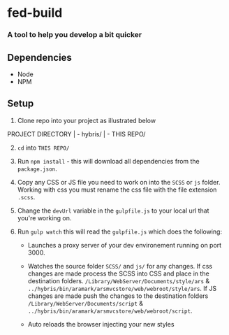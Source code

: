 # fed-build

### A tool to help you develop a bit quicker 

## Dependencies

* Node
* NPM

## Setup

1. Clone repo into your project as illustrated below

PROJECT DIRECTORY
        |
         - hybris/
        |
         - THIS REPO/

2. `cd` into `THIS REPO/`

3. Run `npm install` - this will download all dependencies from the `package.json`.

4. Copy any CSS or JS file you need to work on into the `SCSS` or `js` folder. Working with css you must rename the css file with the file extension `.scss`.

5. Change the `devUrl` variable in the `gulpfile.js` to your local url that you're working on.

5. Run `gulp watch` this will read the `gulpfile.js` which does the following:

    * Launches a proxy server of your dev environement running on port 3000.

    * Watches the source folder `SCSS/` and `js/` for any changes. If css changes are made process the SCSS into CSS and place in the destination folders. `/Library/WebServer/Documents/style/ars` & `../hybris/bin/aramark/arsmvcstore/web/webroot/style/ars`. If JS changes are made push the changes to the destination folders `/Library/WebServer/Documents/script` & `../hybris/bin/aramark/arsmvcstore/web/webroot/script`.

    * Auto reloads the browser injecting your new styles 








